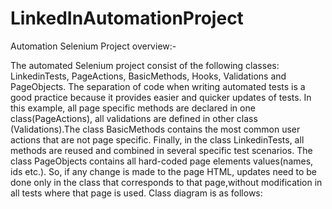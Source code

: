 # LinkedInAutomationProject


Automation Selenium Project overview:-

The automated Selenium project consist of the following classes: LinkedinTests,
PageActions,
BasicMethods,
Hooks, 
Validations and 
PageObjects.
The separation of code when writing automated tests is a good
practice because it provides easier and quicker updates of tests. In this example, all page specific methods are declared in one class(PageActions), all validations are defined in other class (Validations).The class BasicMethods contains the most common user actions that are not page specific. Finally, in the class LinkedinTests, all methods are reused and combined in several specific test scenarios.
The class PageObjects contains all hard-coded page elements values(names, ids etc.). So, if any change is made to the page HTML, updates need to be done only in the class that corresponds to that page,without modification in all tests where that page is used.
Class diagram is as follows:



 

